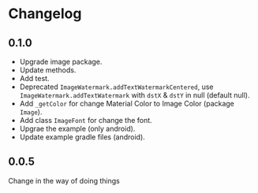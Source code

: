 # Changelog

## 0.1.0

* Upgrade image package.
* Update methods.
* Add test.
* Deprecated `ImageWatermark.addTextWatermarkCentered`, use `ImageWatermark.addTextWatermark` with `dstX` & `dstY` in null (default null).
* Add `_getColor` for change Material Color to Image Color (package `Image`).
* Add class `ImageFont` for change the font.
* Upgrae the example (only android).
* Update example gradle files (android).

## 0.0.5

Change in the way of doing things
